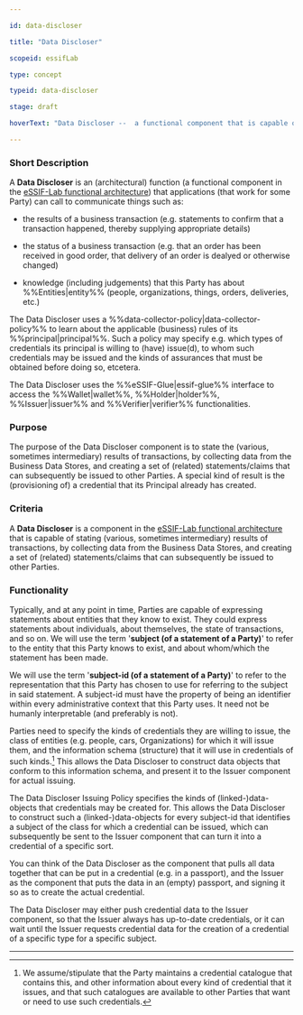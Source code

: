 ```yaml
---

id: data-discloser

title: "Data Discloser"

scopeid: essifLab

type: concept

typeid: data-discloser

stage: draft

hoverText: "Data Discloser --  a functional component that is capable of disclosing data to (Agents of) other Parties, e.g. in the form of Credentials."

---
```




### Short Description

A **Data Discloser** is an (architectural) function (a functional component in the [eSSIF-Lab functional architecture](../functional-architecture)) that applications (that work for some Party) can call to communicate things such as: 

- the results of a business transaction (e.g. statements to confirm that a transaction happened, thereby supplying appropriate details)

- the status of a business transaction (e.g. that an order has been received in good order, that delivery of an order is dealyed or otherwise changed)

- knowledge (including judgements) that this Party has about %%Entities|entity%% (people, organizations, things, orders, deliveries, etc.)



The Data Discloser uses a %%data-collector-policy|data-collector-policy%% to learn about the applicable (business) rules of its %%principal|principal%%. Such a policy may specify e.g. which types of credentials its principal is willing to (have) issue(d), to whom such credentials may be issued and the kinds of assurances that must be obtained before doing so, etcetera.



The Data Discloser uses the %%eSSIF-Glue|essif-glue%% interface to access the %%Wallet|wallet%%, %%Holder|holder%%, %%Issuer|issuer%% and %%Verifier|verifier%% functionalities.



### Purpose

The purpose of the Data Discloser component is to state the (various, sometimes intermediary) results of transactions, by collecting data from the Business Data Stores, and creating a set of (related) statements/claims that can subsequently be issued to other Parties. A special kind of result is the (provisioning of) a credential that its Principal already has created.



### Criteria

A **Data Discloser** is a component in the [eSSIF-Lab functional architecture](../functional-architecture) that is capable of stating (various, sometimes intermediary) results of transactions, by collecting data from the Business Data Stores, and creating a set of (related) statements/claims that can subsequently be issued to other Parties.



### Functionality

Typically, and at any point in time, Parties are capable of expressing statements about entities that they know to exist. They could express statements about individuals, about themselves, the state of transactions, and so on. We will use the term '**subject (of a statement of a Party)**' to refer to the entity that this Party knows to exist, and about whom/which the statement has been made.



We will use the term '**subject-id (of a statement of a Party)**' to refer to the representation that this Party has chosen to use for referring to the subject in said statement. A subject-id must have the property of being an identifier within every administrative context that this Party uses. It need not be humanly interpretable (and preferably is not).



Parties need to specify the kinds of credentials they are willing to issue, the class of entities (e.g. people, cars, Organizations) for which it will issue them, and the information schema (structure) that it will use in credentials of such kinds.[^1] This allows the Data Discloser to construct data objects that conform to this information schema, and present it to the Issuer component for actual issuing.



The Data Discloser Issuing Policy specifies the kinds of (linked-)data-objects that credentials may be created for. This allows the Data Discloser to construct such a (linked-)data-objects for every subject-id that identifies a subject of the class for which a credential can be issued, which can subsequently be sent to the Issuer component that can turn it into a credential of a specific sort.



You can think of the Data Discloser as the component that pulls all data together that can be put in a credential (e.g. in a passport), and the Issuer as the component that puts the data in an (empty) passport, and signing it so as to create the actual credential.



The Data Discloser may either push credential data to the Issuer component, so that the Issuer always has up-to-date credentials, or it can wait until the Issuer requests credential data for the creation of a credential of a specific type for a specific subject.



-----



[^1]: We assume/stipulate that the Party maintains a credential catalogue that contains this, and other information about every kind of credential that it issues, and that such catalogues are available to other Parties that want or need to use such credentials.
